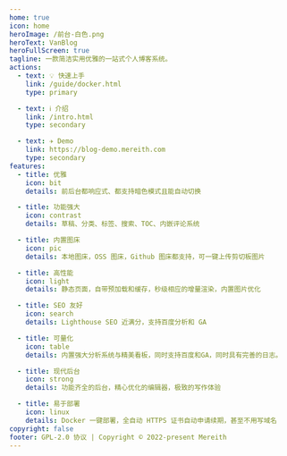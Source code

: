 ```yaml
---
home: true
icon: home
heroImage: /前台-白色.png
heroText: VanBlog
heroFullScreen: true
tagline: 一款简洁实用优雅的一站式个人博客系统。
actions:
  - text: 💡 快速上手
    link: /guide/docker.html
    type: primary

  - text: ℹ️ 介绍
    link: /intro.html
    type: secondary

  - text: ✈️ Demo
    link: https://blog-demo.mereith.com
    type: secondary
features:
  - title: 优雅
    icon: bit
    details: 前后台都响应式、都支持暗色模式且能自动切换

  - title: 功能强大
    icon: contrast
    details: 草稿、分类、标签、搜索、TOC、内嵌评论系统

  - title: 内置图床
    icon: pic
    details: 本地图床，OSS 图床，Github 图床都支持，可一键上传剪切板图片

  - title: 高性能
    icon: light
    details: 静态页面，自带预加载和缓存，秒级相应的增量渲染，内置图片优化

  - title: SEO 友好
    icon: search
    details: Lighthouse SEO 近满分，支持百度分析和 GA

  - title: 可量化
    icon: table
    details: 内置强大分析系统与精美看板，同时支持百度和GA，同时具有完善的日志。

  - title: 现代后台
    icon: strong
    details: 功能齐全的后台，精心优化的编辑器，极致的写作体验

  - title: 易于部署
    icon: linux
    details: Docker 一键部署，全自动 HTTPS 证书自动申请续期，甚至不用写域名
copyright: false
footer: GPL-2.0 协议 | Copyright © 2022-present Mereith
---
```

